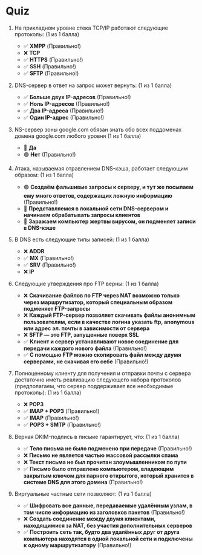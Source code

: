 # Quiz

1. На прикладном уровне стека TCP/IP работают следующие протоколы: (1 из 1 балла)
   * ✅ **XMPP** (Правильно!)
   * ❌ **TCP**
   * ✅ **HTTPS** (Правильно!)
   * ✅ **SSH** (Правильно!)
   * ✅ **SFTP** (Правильно!)


2. DNS-сервер в ответ на запрос может вернуть: (1 из 1 балла)
   * ✅ **Больше двух IP-адресов** (Правильно!)
   * ✅ **Ноль IP-адресов** (Правильно!)
   * ✅ **Два IP-адреса** (Правильно!)
   * ✅ **Один IP-адрес** (Правильно!)

   
3. NS-сервер зоны google.com обязан знать обо всех поддоменах домена google.com любого уровня (1 из 1 балла)
   * 🔴 **Да**
   * 🟢 **Нет** (Правильно!)


4. Атака, называемая отравлением DNS-кэша, работает следующим образом: (1 из 1 балла)
   * 🟢 **Создаём фальшивые запросы к серверу, и тут же посылаем ему много ответов, содержащих ложную информацию** (Правильно!)
   * 🔴 **Представляемся в локальной сети DNS-сервером и начинаем обрабатывать запросы клиентов**
   * 🔴 **Заражаем компьютер жертвы вирусом, он подменяет записи в DNS-кэше**


5. В DNS есть следующие типы записей: (1 из 1 балла)
   * ❌ **ADDR**
   * ✅ **MX** (Правильно!)
   * ✅ **SRV** (Правильно!)
   * ❌ **IP**


6. Следующие утверждения про FTP верны: (1 из 1 балла)
   * ❌ **Скачивание файлов по FTP через NAT возможно только через маршрутизатор, который специальным образом подменяет FTP-запросы**
   * ❌ **Каждый FTP-сервер позволяет скачивать файлы анонимным пользователям, если в качестве логина указать ftp, anonymous или адрес эл. почты в зависимости от сервера**
   * ❌ **SFTP — это FTP, запущенные поверх SSL**
   * ✅ **Клиент и сервер устанавливают новое соединение для передачи каждого нового файла** (Правильно!)
   * ✅ **С помощью FTP можно скопировать файл между двумя серверами, не скачивая его себе** (Правильно!)


7. Полноценному клиенту для получения и отправки почты с сервера достаточно иметь реализацию следующего набора протоколов (предполагаем, что сервер поддерживает все необходимые протоколы): (1 из 1 балла)
   * ❌ **POP3**
   * ✅ **IMAP + POP3** (Правильно!)
   * ✅ **IMAP** (Правильно!)
   * ✅ **POP3 + SMTP** (Правильно!)


8. Верная DKIM-подпись в письме гарантирует, что: (1 из 1 балла)
   * ✅ **Тело письма не было подменено при передаче** (Правильно!)
   * ❌ **Письмо не является частью массовой рассылки спама**
   * ❌ **Текст письма не был прочитан злоумышленником по пути**
   * ✅ **Письмо было отправлено компьютером, владеющим закрытым ключом для парного открытого, который хранится в системе DNS для этого домена** (Правильно!)


9. Виртуальные частные сети позволяют: (1 из 1 балла)
   * ✅ **Шифровать все данные, передаваемые удалённым узлам, в том числе информацию из заголовков пакетов** (Правильно!)
   * ❌ **Создать соединение между двумя клиентами, находящимися за NAT, без участия дополнительных серверов**
   * ✅ **Построить сеть так, будто два удалённых друг от друга компьютера находятся в одной локальной сети и подключены к одному маршрутизатору** (Правильно!)
